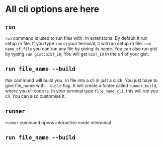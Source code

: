 # All cli options are here

## `run`

`run` command is used to run files with .rn extensions. By default it run setup.rn file. If you type `run` in your terminal, it will run setup.rn file. `run name_of_file` you can run any file by giving its name. You can also run gist by typing `run gist:GIST_ID`, You will get `GIST_ID` in the url of your gist.

## `run file_name --build`
this command will build you .rn file into a cli in just a click. You just have to give file_name with `--build` flag. It will create a folder called `runner_build`, where you cli code is. In your terminal type `file_name_cli`, this will run you cli. You can also customise it.

## `runner`

`runner` command opens interactive mode interminal

## `run file_name --build`
